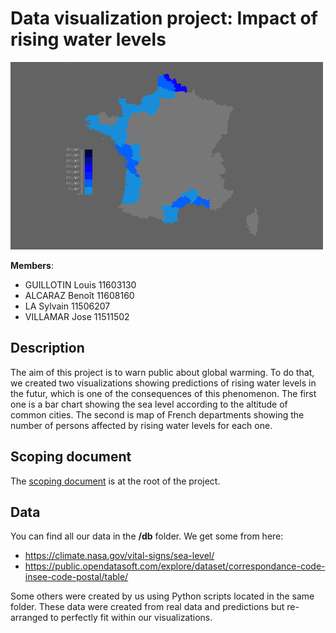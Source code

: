 # Data visualization project: Impact of rising water levels

![Thumbnail](thumbnail.png)

**Members**:
 - GUILLOTIN Louis 11603130
 - ALCARAZ Benoît 11608160
 - LA Sylvain 11506207
 - VILLAMAR Jose 11511502
 
## Description

The aim of this project is to warn public about global warming.
To do that, we created two visualizations showing predictions of rising water levels in the futur, which is one of the consequences of this phenomenon.
The first one is a bar chart showing the sea level according to the altitude of common cities.
The second is map of French departments showing the number of persons affected by rising water levels for each one.

## Scoping document

The [scoping document](DocumentCadrage.pdf) is at the root of the project.

## Data

You can find all our data in the **/db** folder.
We get some from here:
 - https://climate.nasa.gov/vital-signs/sea-level/
 - https://public.opendatasoft.com/explore/dataset/correspondance-code-insee-code-postal/table/

Some others were created by us using Python scripts located in the same folder. These data were created from real data and predictions but re-arranged to perfectly fit within our visualizations.

